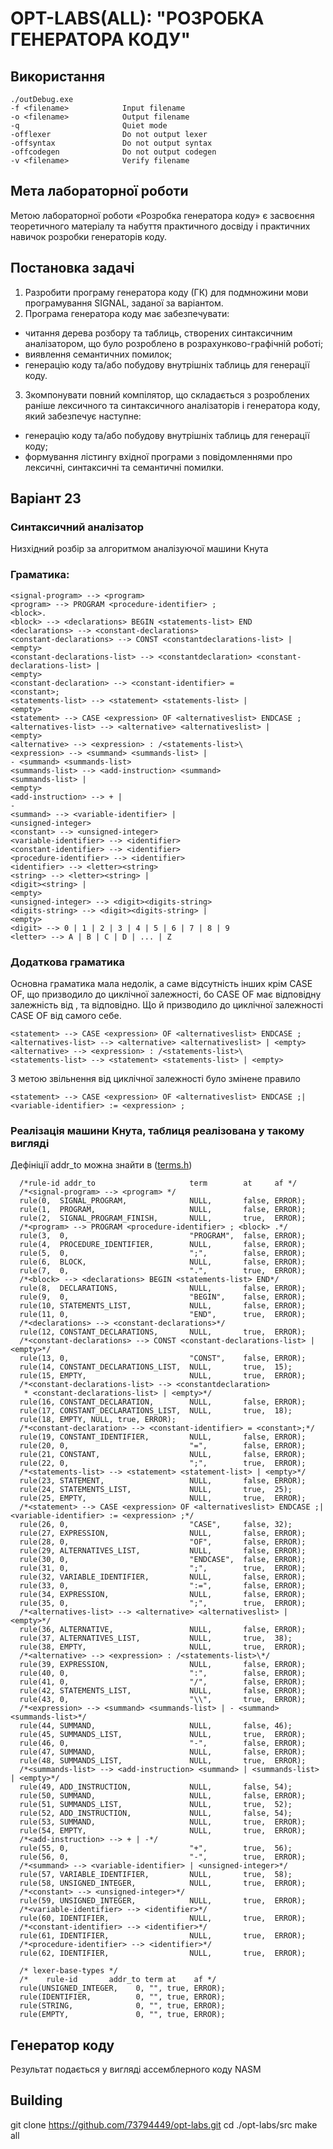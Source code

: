 # OPT-LABS(ALL): "РОЗРОБКА ГЕНЕРАТОРА КОДУ"

## Використання

```
./outDebug.exe
-f <filename>            Input filename
-o <filename>            Output filename
-q                       Quiet mode
-offlexer                Do not output lexer
-offsyntax               Do not output syntax
-offcodegen              Do not output codegen
-v <filename>            Verify filename
```

## Мета лабораторної роботи

Метою лабораторної роботи «Розробка генератора коду» є засвоєння теоретичного матеріалу та набуття практичного досвіду і практичних навичок розробки генераторів коду.

## Постановка задачі

1. Разробити програму генератора коду (ГК) для подмножини мови програмування SIGNAL, заданої за варіантом.
2. Програма генератора коду має забезпечувати:

* читання дерева розбору та таблиць, створених синтаксичним аналізатором, що було розроблено в розрахунково-графічній роботі;
* виявлення семантичних помилок;
* генерацію коду та/або побудову внутрішніх таблиць для генерації коду.

3. Зкомпонувати повний компілятор, що складається з розроблених раніше лексичного та синтаксичного аналізаторів і генератора коду, який забезпечує наступне:

* генерацію коду та/або побудову внутрішніх таблиць для генерації коду;
* формування лістингу вхідної програми з повідомленнями про лексичні, синтаксичні та семантичні помилки.

## Варіант 23

### Синтаксичний аналізатор

Низхідний розбір за алгоритмом аналізуючої машини Кнута

### Граматика:

```
<signal-program> --> <program>
<program> --> PROGRAM <procedure-identifier> ;
<block>.
<block> --> <declarations> BEGIN <statements-list> END
<declarations> --> <constant-declarations>
<constant-declarations> --> CONST <constantdeclarations-list> |
<empty>
<constant-declarations-list> --> <constantdeclaration> <constant-declarations-list> |
<empty>
<constant-declaration> --> <constant-identifier> =
<constant>;
<statements-list> --> <statement> <statements-list> |
<empty>
<statement> --> CASE <expression> OF <alternativeslist> ENDCASE ;
<alternatives-list> --> <alternative> <alternativeslist> |
<empty>
<alternative> --> <expression> : /<statements-list>\
<expression> --> <summand> <summands-list> |
- <summand> <summands-list>
<summands-list> --> <add-instruction> <summand>
<summands-list> |
<empty>
<add-instruction> --> + |
-
<summand> --> <variable-identifier> |
<unsigned-integer>
<constant> --> <unsigned-integer>
<variable-identifier> --> <identifier>
<constant-identifier> --> <identifier>
<procedure-identifier> --> <identifier>
<identifier> --> <letter><string>
<string> --> <letter><string> |
<digit><string> |
<empty>
<unsigned-integer> --> <digit><digits-string>
<digits-string> --> <digit><digits-string> |
<empty>
<digit> --> 0 | 1 | 2 | 3 | 4 | 5 | 6 | 7 | 8 | 9
<letter> --> A | B | C | D | ... | Z
```

### Додаткова граматика

Основна граматика мала недолік, а саме відсутність інших <statement> крім CASE OF, що призводило до циклічної залежності, бо <statement> CASE OF має відповідну залежність від <alternativeslist>, та <alternative> відповідно. Що й призводило до циклічної залежності CASE OF від самого себе.

```
<statement> --> CASE <expression> OF <alternativeslist> ENDCASE ;
<alternatives-list> --> <alternative> <alternativeslist> | <empty>
<alternative> --> <expression> : /<statements-list>\
<statements-list> --> <statement> <statements-list> | <empty>
```

З метою звільнення від циклічної залежності було змінене правило <statement>

```
<statement> --> CASE <expression> OF <alternativeslist> ENDCASE ;| <variable-identifier> := <expression> ;
```

### Реалізація машини Кнута, таблиця реалізована у такому вигляді
Дефініції addr_to можна знайти в ([terms.h](https://github.com/73794449/opt-labs/blob/codegen/src/syntax_state/terms.h)) 

```
  /*rule-id addr_to                     term        at     af */
  /*<signal-program> --> <program> */
  rule(0,  SIGNAL_PROGRAM,              NULL,       false, ERROR);
  rule(1,  PROGRAM,                     NULL,       false, ERROR);
  rule(2,  SIGNAL_PROGRAM_FINISH,       NULL,       true,  ERROR);
  /*<program> --> PROGRAM <procedure-identifier> ; <block> .*/
  rule(3,  0,                           "PROGRAM",  false, ERROR);
  rule(4,  PROCEDURE_IDENTIFIER,        NULL,       false, ERROR);
  rule(5,  0,                           ";",        false, ERROR);
  rule(6,  BLOCK,                       NULL,       false, ERROR);
  rule(7,  0,                           ".",        true,  ERROR);
  /*<block> --> <declarations> BEGIN <statements-list> END*/
  rule(8,  DECLARATIONS,                NULL,       false, ERROR);
  rule(9,  0,                           "BEGIN",    false, ERROR);
  rule(10, STATEMENTS_LIST,             NULL,       false, ERROR);
  rule(11, 0,                           "END",      true,  ERROR);
  /*<declarations> --> <constant-declarations>*/
  rule(12, CONSTANT_DECLARATIONS,       NULL,       true,  ERROR);
  /*<constant-declarations> --> CONST <constant-declarations-list> | <empty>*/
  rule(13, 0,                           "CONST",    false, ERROR);
  rule(14, CONSTANT_DECLARATIONS_LIST,  NULL,       true,  15);
  rule(15, EMPTY,                       NULL,       true,  ERROR);
  /*<constant-declarations-list> --> <constantdeclaration>
   * <constant-declarations-list> | <empty>*/
  rule(16, CONSTANT_DECLARATION,        NULL,       false, ERROR);
  rule(17, CONSTANT_DECLARATIONS_LIST,  NULL,       true,  18);
  rule(18, EMPTY, NULL, true, ERROR);
  /*<constant-declaration> --> <constant-identifier> = <constant>;*/
  rule(19, CONSTANT_IDENTIFIER,         NULL,       false, ERROR);
  rule(20, 0,                           "=",        false, ERROR);
  rule(21, CONSTANT,                    NULL,       false, ERROR);
  rule(22, 0,                           ";",        true,  ERROR);
  /*<statements-list> --> <statement> <statement-list> | <empty>*/
  rule(23, STATEMENT,                   NULL,       false, ERROR);
  rule(24, STATEMENTS_LIST,             NULL,       true,  25);
  rule(25, EMPTY,                       NULL,       true,  ERROR);
  /*<statement> --> CASE <expression> OF <alternativeslist> ENDCASE ;| <variable-identifier> := <expression> ;*/
  rule(26, 0,                           "CASE",     false, 32);
  rule(27, EXPRESSION,                  NULL,       false, ERROR);
  rule(28, 0,                           "OF",       false, ERROR);
  rule(29, ALTERNATIVES_LIST,           NULL,       false, ERROR);
  rule(30, 0,                           "ENDCASE",  false, ERROR);
  rule(31, 0,                           ";",        true,  ERROR);
  rule(32, VARIABLE_IDENTIFIER,         NULL,       false, ERROR);
  rule(33, 0,                           ":=",       false, ERROR);
  rule(34, EXPRESSION,                  NULL,       false, ERROR);
  rule(35, 0,                           ";",        true,  ERROR);
  /*<alternatives-list> --> <alternative> <alternativeslist> | <empty>*/
  rule(36, ALTERNATIVE,                 NULL,       false, ERROR);
  rule(37, ALTERNATIVES_LIST,           NULL,       true,  38);
  rule(38, EMPTY,                       NULL,       true,  ERROR);
  /*<alternative> --> <expression> : /<statements-list>\*/
  rule(39, EXPRESSION,                  NULL,       false, ERROR);
  rule(40, 0,                           ":",        false, ERROR);
  rule(41, 0,                           "/",        false, ERROR);
  rule(42, STATEMENTS_LIST,             NULL,       false, ERROR);
  rule(43, 0,                           "\\",       true,  ERROR);
  /*<expression> --> <summand> <summands-list> | - <summand> <summands-list>*/
  rule(44, SUMMAND,                     NULL,       false, 46);
  rule(45, SUMMANDS_LIST,               NULL,       true,  ERROR);
  rule(46, 0,                           "-",        false, ERROR);
  rule(47, SUMMAND,                     NULL,       false, ERROR);
  rule(48, SUMMANDS_LIST,               NULL,       true,  ERROR);
  /*<summands-list> --> <add-instruction> <summand> | <summands-list> | <empty>*/
  rule(49, ADD_INSTRUCTION,             NULL,       false, 54);
  rule(50, SUMMAND,                     NULL,       false, ERROR);
  rule(51, SUMMANDS_LIST,               NULL,       true,  52);
  rule(52, ADD_INSTRUCTION,             NULL,       false, 54);
  rule(53, SUMMAND,                     NULL,       true,  ERROR);
  rule(54, EMPTY,                       NULL,       true,  ERROR);
  /*<add-instruction> --> + | -*/
  rule(55, 0,                           "+",        true,  56);
  rule(56, 0,                           "-",        true,  ERROR);
  /*<summand> --> <variable-identifier> | <unsigned-integer>*/
  rule(57, VARIABLE_IDENTIFIER,         NULL,       true,  58);
  rule(58, UNSIGNED_INTEGER,            NULL,       true,  ERROR);
  /*<constant> --> <unsigned-integer>*/
  rule(59, UNSIGNED_INTEGER,            NULL,       true,  ERROR);
  /*<variable-identifier> --> <identifier>*/
  rule(60, IDENTIFIER,                  NULL,       true,  ERROR);
  /*<constant-identifier> --> <identifier>*/
  rule(61, IDENTIFIER,                  NULL,       true,  ERROR);
  /*<procedure-identifier> --> <identifier>*/
  rule(62, IDENTIFIER,                  NULL,       true,  ERROR);

  /* lexer-base-types */
  /*    rule-id       addr_to term at    af */
  rule(UNSIGNED_INTEGER,    0, "", true, ERROR);
  rule(IDENTIFIER,          0, "", true, ERROR);
  rule(STRING,              0, "", true, ERROR);
  rule(EMPTY,               0, "", true, ERROR);
```

## Генератор коду

Результат подається у вигляді ассемблерного коду NASM

## Building

git clone https://github.com/73794449/opt-labs.git
cd ./opt-labs/src
make all
